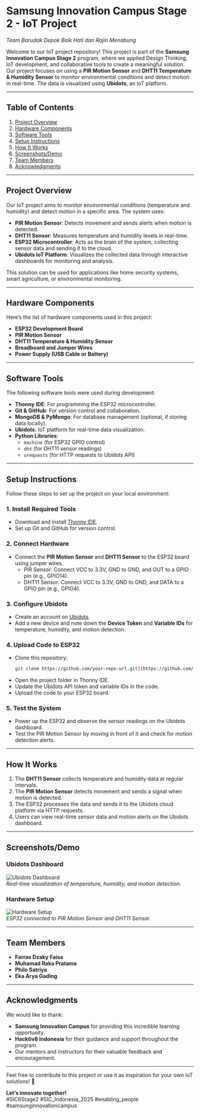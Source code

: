 # Samsung Innovation Campus Stage 2 - IoT Project  
*Team Barudak Depok Baik Hati dan Rajin Menabung*  

Welcome to our IoT project repository! This project is part of the **Samsung Innovation Campus Stage 2** program, where we applied Design Thinking, IoT development, and collaborative tools to create a meaningful solution. Our project focuses on using a **PIR Motion Sensor** and **DHT11 Temperature & Humidity Sensor** to monitor environmental conditions and detect motion in real-time. The data is visualized using **Ubidots**, an IoT platform.

---

## Table of Contents  
1. [Project Overview](#project-overview)  
2. [Hardware Components](#hardware-components)  
3. [Software Tools](#software-tools)  
4. [Setup Instructions](#setup-instructions)  
5. [How It Works](#how-it-works)  
6. [Screenshots/Demo](#screenshotsdemo)  
7. [Team Members](#team-members)  
8. [Acknowledgments](#acknowledgments)  

---

## Project Overview  
Our IoT project aims to monitor environmental conditions (temperature and humidity) and detect motion in a specific area. The system uses:  
- **PIR Motion Sensor**: Detects movement and sends alerts when motion is detected.  
- **DHT11 Sensor**: Measures temperature and humidity levels in real-time.  
- **ESP32 Microcontroller**: Acts as the brain of the system, collecting sensor data and sending it to the cloud.  
- **Ubidots IoT Platform**: Visualizes the collected data through interactive dashboards for monitoring and analysis.  

This solution can be used for applications like home security systems, smart agriculture, or environmental monitoring.

---

## Hardware Components  
Here’s the list of hardware components used in this project:  
- **ESP32 Development Board**  
- **PIR Motion Sensor**  
- **DHT11 Temperature & Humidity Sensor**  
- **Breadboard and Jumper Wires**  
- **Power Supply (USB Cable or Battery)**  

---

## Software Tools  
The following software tools were used during development:  
- **Thonny IDE**: For programming the ESP32 microcontroller.  
- **Git & GitHub**: For version control and collaboration.  
- **MongoDB & PyMongo**: For database management (optional, if storing data locally).  
- **Ubidots**: IoT platform for real-time data visualization.  
- **Python Libraries**:  
  - `machine` (for ESP32 GPIO control)  
  - `dht` (for DHT11 sensor readings)  
  - `urequests` (for HTTP requests to Ubidots API)  

---

## Setup Instructions  
Follow these steps to set up the project on your local environment:  

### 1. Install Required Tools  
- Download and install [Thonny IDE](https://thonny.org/).  
- Set up Git and GitHub for version control.  

### 2. Connect Hardware  
- Connect the **PIR Motion Sensor** and **DHT11 Sensor** to the ESP32 board using jumper wires.  
  - PIR Sensor: Connect VCC to 3.3V, GND to GND, and OUT to a GPIO pin (e.g., GPIO14).  
  - DHT11 Sensor: Connect VCC to 3.3V, GND to GND, and DATA to a GPIO pin (e.g., GPIO4).  

### 3. Configure Ubidots  
- Create an account on [Ubidots](https://ubidots.com/).  
- Add a new device and note down the **Device Token** and **Variable IDs** for temperature, humidity, and motion detection.  

### 4. Upload Code to ESP32  
- Clone this repository:  
  ```bash
  git clone https://github.com/your-repo-url.git](https://github.com/RakaPratama8/iot-project-uni268.git
  ```
- Open the project folder in Thonny IDE.  
- Update the Ubidots API token and variable IDs in the code.  
- Upload the code to your ESP32 board.  

### 5. Test the System  
- Power up the ESP32 and observe the sensor readings on the Ubidots dashboard.  
- Test the PIR Motion Sensor by moving in front of it and check for motion detection alerts.  

---

## How It Works  
1. The **DHT11 Sensor** collects temperature and humidity data at regular intervals.  
2. The **PIR Motion Sensor** detects movement and sends a signal when motion is detected.  
3. The ESP32 processes the data and sends it to the Ubidots cloud platform via HTTP requests.  
4. Users can view real-time sensor data and motion alerts on the Ubidots dashboard.  

---

## Screenshots/Demo  
### Ubidots Dashboard  
![Ubidots Dashboard](link-to-dashboard-screenshot)  
*Real-time visualization of temperature, humidity, and motion detection.*  

### Hardware Setup  
![Hardware Setup](link-to-hardware-photo)  
*ESP32 connected to PIR Motion Sensor and DHT11 Sensor.*  

---

## Team Members  
- **Farras Dzaky Faisa**
- **Muhamad Raka Pratama**
- **Philo Satriya**  
- **Eka Arya Gading**  

---

## Acknowledgments  
We would like to thank:  
- **Samsung Innovation Campus** for providing this incredible learning opportunity.  
- **Hacktiv8 Indonesia** for their guidance and support throughout the program.  
- Our mentors and instructors for their valuable feedback and encouragement.  

---

Feel free to contribute to this project or use it as inspiration for your own IoT solutions! 🚀  

**Let’s innovate together!**  
#SIC6Stage2 #SIC_Indonesia_2025 #enabling_people #samsunginnovationcampus
